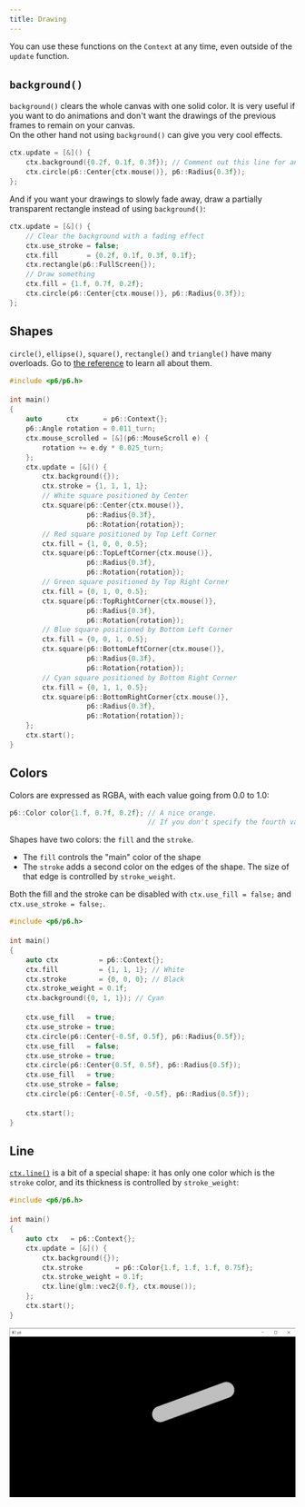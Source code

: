```yaml
---
title: Drawing
---
```


You can use these functions on the `Context` at any time, even outside of the `update` function.

## `background()`

`background()` clears the whole canvas with one solid color. It is very useful if you want to do animations and don't want the drawings of the previous frames to remain on your canvas.<br/>
On the other hand not using `background()` can give you very cool effects.

```cpp
ctx.update = [&]() {
    ctx.background({0.2f, 0.1f, 0.3f}); // Comment out this line for an interesting effect
    ctx.circle(p6::Center{ctx.mouse()}, p6::Radius{0.3f});
};
```

And if you want your drawings to slowly fade away, draw a partially transparent rectangle instead of using `background()`:

```cpp
ctx.update = [&]() {
    // Clear the background with a fading effect
    ctx.use_stroke = false;
    ctx.fill       = {0.2f, 0.1f, 0.3f, 0.1f};
    ctx.rectangle(p6::FullScreen{});
    // Draw something
    ctx.fill = {1.f, 0.7f, 0.2f};
    ctx.circle(p6::Center{ctx.mouse()}, p6::Radius{0.3f});
};
```

## Shapes

`circle()`, `ellipse()`, `square()`, `rectangle()` and `triangle()` have many overloads. Go to [the reference](../reference/drawing) to learn all about them.

```cpp
#include <p6/p6.h>

int main()
{
    auto      ctx      = p6::Context{};
    p6::Angle rotation = 0.011_turn;
    ctx.mouse_scrolled = [&](p6::MouseScroll e) {
        rotation += e.dy * 0.025_turn;
    };
    ctx.update = [&]() {
        ctx.background({});
        ctx.stroke = {1, 1, 1, 1};
        // White square positioned by Center
        ctx.square(p6::Center{ctx.mouse()},
                   p6::Radius{0.3f},
                   p6::Rotation{rotation});
        // Red square positioned by Top Left Corner
        ctx.fill = {1, 0, 0, 0.5};
        ctx.square(p6::TopLeftCorner{ctx.mouse()},
                   p6::Radius{0.3f},
                   p6::Rotation{rotation});
        // Green square positioned by Top Right Corner
        ctx.fill = {0, 1, 0, 0.5};
        ctx.square(p6::TopRightCorner{ctx.mouse()},
                   p6::Radius{0.3f},
                   p6::Rotation{rotation});
        // Blue square positioned by Bottom Left Corner
        ctx.fill = {0, 0, 1, 0.5};
        ctx.square(p6::BottomLeftCorner{ctx.mouse()},
                   p6::Radius{0.3f},
                   p6::Rotation{rotation});
        // Cyan square positioned by Bottom Right Corner
        ctx.fill = {0, 1, 1, 0.5};
        ctx.square(p6::BottomRightCorner{ctx.mouse()},
                   p6::Radius{0.3f},
                   p6::Rotation{rotation});
    };
    ctx.start();
}
```

## Colors

Colors are expressed as RGBA, with each value going from 0.0 to 1.0:

```cpp
p6::Color color{1.f, 0.7f, 0.2f}; // A nice orange.
                                  // If you don't specify the fourth value (alpha, the opacity) it will be defaulted to 1.0
```

Shapes have two colors: the `fill` and the `stroke`.
- The `fill` controls the "main" color of the shape
- The `stroke` adds a second color on the edges of the shape. The size of that edge is controlled by `stroke_weight`.

Both the fill and the stroke can be disabled with `ctx.use_fill = false;` and `ctx.use_stroke = false;`.

```cpp
#include <p6/p6.h>

int main()
{
    auto ctx          = p6::Context{};
    ctx.fill          = {1, 1, 1}; // White
    ctx.stroke        = {0, 0, 0}; // Black
    ctx.stroke_weight = 0.1f;
    ctx.background({0, 1, 1}); // Cyan

    ctx.use_fill   = true;
    ctx.use_stroke = true;
    ctx.circle(p6::Center{-0.5f, 0.5f}, p6::Radius{0.5f});
    ctx.use_fill   = false;
    ctx.use_stroke = true;
    ctx.circle(p6::Center{0.5f, 0.5f}, p6::Radius{0.5f});
    ctx.use_fill   = true;
    ctx.use_stroke = false;
    ctx.circle(p6::Center{-0.5f, -0.5f}, p6::Radius{0.5f});

    ctx.start();
}
```

## Line

[`ctx.line()`](../reference/drawing#line) is a bit of a special shape: it has only one color which is the `stroke` color, and its thickness is controlled by `stroke_weight`:

```cpp
#include <p6/p6.h>

int main()
{
    auto ctx   = p6::Context{};
    ctx.update = [&]() {
        ctx.background({});
        ctx.stroke        = p6::Color{1.f, 1.f, 1.f, 0.75f};
        ctx.stroke_weight = 0.1f;
        ctx.line(glm::vec2{0.f}, ctx.mouse());
    };
    ctx.start();
}
```

![](./img/line.png)